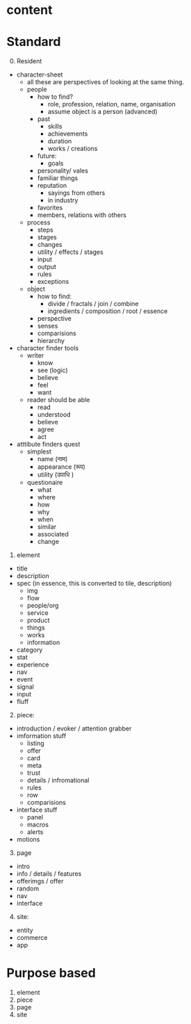 # content

# Standard

0. Resident
  - character-sheet
    - all these are perspectives of looking at the same thing.
    - people
      - how to find?
        - role, profession, relation, name, organisation
        - assume object is a person (advanced)
      - past
        - skills
        - achievements
        - duration
        - works / creations
      - future:
        - goals
      - personality/ vales
      - familiar things
      - reputation
        - sayings from others
        - in industry
      - favorites
      - members, relations with others
    - process
      - steps
      - stages
      - changes
      - utility / effects / stages
      - input
      - output
      - rules
      - exceptions
    - object
      - how to find:
        - divide / fractals / join / combine
        - ingredients / composition / root / essence
      - perspective
      - senses
      - comparisions
      - hierarchy
  - character finder tools
    - writer 
      - know
      - see (logic)
      - believe
      - feel
      - want
    - reader should be able 
      - read
      - understood
      - believe
      - agree
      - act
  - atttibute finders quest
    - simplest
      - name (नाम)
      - appearance (रूप)
      - utility (उपाधि )
    - questionaire
      - what
      - where
      - how
      - why
      - when
      - similar
      - associated
      - change

1. element
  - title
  - description
  - spec (in essence, this is converted to tile, description)
    - img
    - flow
    - people/org
    - service
    - product
    - things
    - works
    - information
  - category
  - stat
  - experience
  - nav
  - event
  - signal
  - input
  - fluff


2. piece:
  - introduction / evoker / attention grabber
  - imformation stuff
    - listing
    - offer
    - card
    - meta
    - trust
    - details / infromational
    - rules
    - row
    - comparisions
  - interface stuff
    - panel
    - macros
    - alerts
  - motions

3. page
  - intro
  - info / details / features
  - offerimgs / offer
  - random
  - nav
  - interface

4. site:
  - entity
  - commerce
  - app

# Purpose based

1. element
2. piece
3. page
4. site
